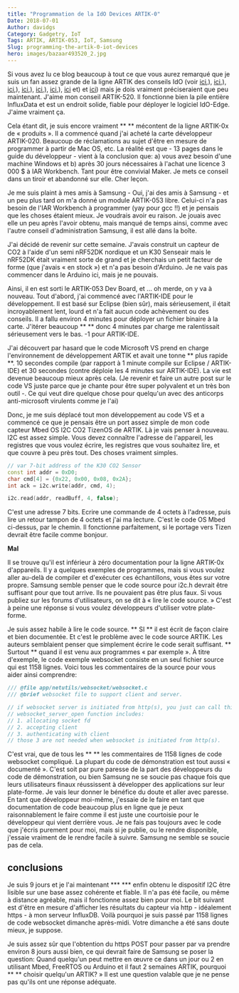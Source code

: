 ```yaml
---
title: "Programmation de la IdO Devices ARTIK-0"
Date: 2018-07-01
Author: davidgs
Category: Gadgetry, IoT
Tags: ARTIK, ARTIK-053, IoT, Samsung
Slug: programming-the-artik-0-iot-devices
hero: images/bazaar493520_2.jpg
---
```


Si vous avez lu ce blog beaucoup à tout ce que vous aurez remarqué que je suis un fan assez grande de la ligne ARTIK des conseils IdO (voir [ici](/posts/category/iot/winter-vacation-iot-artik-5/),), [ici](/posts/category/iot/iot-hardware/making-artik-5-iot-gateway-kura/),), [ici](/posts/category/iot/make-your-artik-520-scream/),), [ici](/posts/category/general/how-to-save-your-artik-520-backup/),), [ici](/posts/category/iot/iot-software/artik-520-droplit-io-edge-device/),), [ici](/posts/category/iot/iot-hardware/openhab-server-artik-520/),), [ici](/posts/category/iot/iot-hardware/running-influxdb-on-an-artik-520/) et) et [ici](/posts/category/iot/iot-hardware/influxdb-on-artik-520-redux/)) mais je dois vraiment préciseraient que peu maintenant. J'aime mon conseil ARTIK-520. Il fonctionne bien la pile entière InfluxData et est un endroit solide, fiable pour déployer le logiciel IdO-Edge. J'aime vraiment ça.

Cela étant dit, je suis encore vraiment ** ** mécontent de la ligne ARTIK-0x de « produits ». Il a commencé quand j'ai acheté la carte développeur ARTIK-020. Beaucoup de réclamations au sujet d'être en mesure de programmer à partir de Mac OS, etc. La réalité est que - 13 pages dans le guide du développeur - vient à la conclusion que: a) vous avez besoin d'une machine Windows et b) après 30 jours nécessaires à l'achat une licence 3 000 $ à IAR Workbench. Tant pour être convivial Maker. Je mets ce conseil dans un tiroir et abandonné sur elle. Cher leçon.

Je me suis plaint à mes amis à Samsung - Oui, j'ai des amis à Samsung - et un peu plus tard on m'a donné un module ARTIK-053 libre. Celui-ci n'a pas besoin de l'IAR Workbench à programmer (yay pour gcc !!) et je pensais que les choses étaient mieux. Je voudrais avoir eu raison. Je jouais avec elle un peu après l'avoir obtenu, mais manqué de temps ainsi, comme avec l'autre conseil d'administration Samsung, il est allé dans la boîte.

J'ai décidé de revenir sur cette semaine. J'avais construit un capteur de CO2 à l'aide d'un semi nRF52DK nordique et un K30 Senseair mais le nRF52DK était vraiment sorte de grand et je cherchais un petit facteur de forme (que j'avais « en stock ») et n'a pas besoin d'Arduino. Je ne vais pas commencer dans le Arduino ici, mais je ne pouvais.

Ainsi, il en est sorti le ARTIK-053 Dev Board, et ... oh merde, on y va à nouveau. Tout d'abord, j'ai commencé avec l'ARTIK-IDE pour le développement. Il est basé sur Eclipse (bien sûr), mais sérieusement, il était incroyablement lent, lourd et n'a fait aucun code achèvement ou des conseils. Il a fallu environ 4 minutes pour déployer un fichier binaire à la carte. J'itérer beaucoup ** ** donc 4 minutes par charge me ralentissait sérieusement vers le bas. -1 pour ARTIK-IDE.

J'ai découvert par hasard que le code Microsoft VS prend en charge l'environnement de développement ARTIK et avait une tonne ** plus rapide **. 10 secondes compile (par rapport à 1 minute compile sur Eclipse / ARTIK-IDE) et 30 secondes (contre déploie les 4 minutes sur ARTIK-IDE). La vie est devenue beaucoup mieux après cela. (Je revenir et faire un autre post sur le code VS juste parce que je chante pour être super polyvalent et un très bon outil -. Ce qui veut dire quelque chose pour quelqu'un avec des anticorps anti-microsoft virulents comme je l'ai)

Donc, je me suis déplacé tout mon développement au code VS et a commencé ce que je pensais être un port assez simple de mon code capteur Mbed OS I2C CO2 TizenOS de ARTIK. Là je vais penser à nouveau. I2C est assez simple. Vous devez connaître l'adresse de l'appareil, les registres que vous voulez écrire, les registres que vous souhaitez lire, et que couvre à peu près tout. Des choses vraiment simples.

```cpp
// var 7-bit address of the K30 CO2 Sensor
const int addr = 0xD0;
char cmd[4] = {0x22, 0x00, 0x08, 0x2A};
int ack = i2c.write(addr, cmd, 4);

i2c.read(addr, readBuff, 4, false);
```

C'est une adresse 7 bits. Ecrire une commande de 4 octets à l'adresse, puis lire un retour tampon de 4 octets et j'ai ma lecture. C'est le code OS Mbed ci-dessus, par le chemin. Il fonctionne parfaitement, si le portage vers Tizen devrait être facile comme bonjour.

**Mal**

Il se trouve qu'il est inférieur à zéro documentation pour la ligne ARTIK-0x d'appareils. Il y a quelques exemples de programmes, mais si vous voulez aller au-delà de compiler et d'exécuter ces échantillons, vous êtes sur votre propre. Samsung semble penser que le code source pour i2c.h devrait être suffisant pour que tout arrive. Ils ne pouvaient pas être plus faux. Si vous publiez sur les forums d'utilisateurs, on se dit à « lire le code source. » C'est à peine une réponse si vous voulez développeurs d'utiliser votre plate-forme.

Je suis assez habile à lire le code source. ** SI ** il est écrit de façon claire et bien documentée. Et c'est le problème avec le code source ARTIK. Les auteurs semblaient penser que simplement écrire le code serait suffisant. ** Surtout ** quand il est venu aux programmes « par exemple ». À titre d'exemple, le code exemple websocket consiste en un seul fichier source qui est 1158 lignes. Voici tous les commentaires de la source pour vous aider ainsi comprendre:

```cpp
/// @file app/netutils/websocket/websocket.c
/// @brief websocket file to support client and server.

// if websocket server is initiated from http(s), you just can call this function.
// websocket_server_open function includes:
// 1. allocating socket fd
// 2. accepting client
// 3. authenticating with client
// those 3 are not needed when websocket is initiated from http(s).
```

C'est vrai, que de tous les ** ** les commentaires de 1158 lignes de code websocket compliqué. La plupart du code de démonstration est tout aussi « documenté ». C'est soit par pure paresse de la part des développeurs du code de démonstration, ou bien Samsung ne se soucie pas chaque fois que leurs utilisateurs finaux réussissent à développer des applications sur leur plate-forme. Je vais leur donner le bénéfice du doute et aller avec paresse. En tant que développeur moi-même, j'essaie de le faire en tant que documentation de code beaucoup plus en ligne que je peux raisonnablement le faire comme il est juste une courtoisie pour le développeur qui vient derrière vous. Je ne fais pas toujours avec le code que j'écris purement pour moi, mais si je publie, ou le rendre disponible, j'essaie vraiment de le rendre facile à suivre. Samsung ne semble se soucie pas de cela.

conclusions
-----------

Je suis 9 jours et je l'ai maintenant *** *** enfin obtenu le dispositif I2C être lisible sur une base assez cohérente et fiable. Il n'a pas été facile, ou même à distance agréable, mais il fonctionne assez bien pour moi. Le bit suivant est d'être en mesure d'afficher les résultats du capteur via http - idéalement https - à mon serveur InfluxDB. Voilà pourquoi je suis passé par 1158 lignes de code websocket dimanche après-midi. Votre dimanche a été sans doute mieux, je suppose.

Je suis assez sûr que l'obtention du https POST pour passer par va prendre environ 8 jours aussi bien, ce qui devrait faire de Samsung se poser la question: Quand quelqu'un peut mettre en œuvre ce dans un jour ou 2 en utilisant Mbed, FreeRTOS ou Arduino et il faut 2 semaines ARTIK, pourquoi ** ** choisir quelqu'un ARTIK? » Il est une question valable que je ne pense pas qu'ils ont une réponse adéquate.


